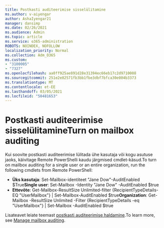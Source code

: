 ```yaml
---
title: Postkasti auditeerimise sisselülitamine
ms.author: v-aiyengar
author: AshaIyengar21
manager: dansimp
ms.date: 02/26/2021
ms.audience: Admin
ms.topic: article
ms.service: o365-administration
ROBOTS: NOINDEX, NOFOLLOW
localization_priority: Normal
ms.collection: Adm_O365
ms.custom:
- "3100005"
- "7327"
ms.openlocfilehash: aa0ff925ae891d28e31394ec66eb17c2d9710008
ms.sourcegitcommit: 251e2e82571fb3bb1fbe3dbf7bfca30e004b3373
ms.translationtype: MT
ms.contentlocale: et-EE
ms.lasthandoff: 03/05/2021
ms.locfileid: "50481653"
---
```

# <a name="turn-on-mailbox-auditing"></a><span data-ttu-id="eaabd-102">Postkasti auditeerimise sisselülitamine</span><span class="sxs-lookup"><span data-stu-id="eaabd-102">Turn on mailbox auditing</span></span>

<span data-ttu-id="eaabd-103">Kui soovite postkasti auditeerimise lülitada ühe kasutaja või kogu asutuse jaoks, käivitage Remote PowerShelli kaudu järgmised cmdlet-käsud.</span><span class="sxs-lookup"><span data-stu-id="eaabd-103">To turn on mailbox auditing for a single user or an entire organization, run the following cmdlets from Remote PowerShell:</span></span>

- <span data-ttu-id="eaabd-104">**Üks kasutaja**: Set-Mailbox-identiteet "Jane Dow"-AuditEnabled $True</span><span class="sxs-lookup"><span data-stu-id="eaabd-104">**Single user**: Set-Mailbox -Identity "Jane Dow" -AuditEnabled $true</span></span>
- <span data-ttu-id="eaabd-105">**Ettevõte**: Get-Mailbox-ResultSize Unlimited-filter {RecipientTypeDetails-EQ "UserMailbox"} | Set-Mailbox-AuditEnabled $true</span><span class="sxs-lookup"><span data-stu-id="eaabd-105">**Organization**: Get-Mailbox -ResultSize Unlimited -Filter {RecipientTypeDetails -eq "UserMailbox"} | Set-Mailbox -AuditEnabled $true</span></span>

<span data-ttu-id="eaabd-106">Lisateavet leiate teemast [postkasti auditeerimise haldamine](https://go.microsoft.com/fwlink/?linkid=2103668).</span><span class="sxs-lookup"><span data-stu-id="eaabd-106">To learn more, see [Manage mailbox auditing](https://go.microsoft.com/fwlink/?linkid=2103668).</span></span>